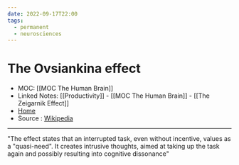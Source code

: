 ```yaml
---
date: 2022-09-17T22:00
tags:
  - permanent
  - neurosciences
---
```

# The Ovsiankina effect
- MOC: [[MOC The Human Brain]]
- Linked Notes: [[Productivity]] - [[MOC The Human Brain]] - [[The Zeigarnik Effect]]
- [Home](https://misudashi.ga/)
- Source : [Wikipedia](https://en.wikipedia.org/wiki/Ovsiankina_effect)
----------
"The effect states that an interrupted task, even without incentive, values as a "quasi-need". It creates intrusive thoughts, aimed at taking up the task again and possibly resulting into cognitive dissonance"